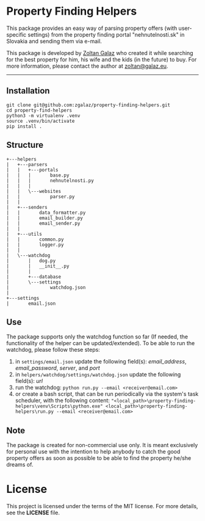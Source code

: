 # Property Finding Helpers
This package provides an easy way of parsing property offers (with user-specific settings) from the property finding 
portal "nehnutelnosti.sk" in Slovakia and sending them via e-mail. 

This package is developed by [Zoltan Galaz](http://zoltan.galaz.eu/) who created it while searching for the best 
property for him, his wife and the kids (in the future) to buy. For more information, please contact the author 
at <zoltan@galaz.eu>.

* * * * * * * * *

## Installation
```
git clone git@github.com:zgalaz/property-finding-helpers.git
cd property-find-helpers
python3 -m virtualenv .venv
source .venv/bin/activate
pip install .
```

## Structure
```
+---helpers
|   +---parsers
|   |   +---portals
|   |   |       base.py
|   |   |       nehnutelnosti.py
|   |   |       
|   |   \---websites
|   |           parser.py
|   |           
|   +---senders
|   |       data_formatter.py
|   |       email_builder.py
|   |       email_sender.py
|   |       
|   +---utils
|   |       common.py
|   |       logger.py
|   |       
|   \---watchdog
|       |   dog.py
|       |   __init__.py
|       |   
|       +---database
|       \---settings
|               watchdog.json
|               
+---settings
|       email.json
```

## Use
The package supports only the watchdog function so far (If needed, the functionality of the helper can be updated/extended). To be able to run the watchdog, please follow these steps:

1. in `settings/email.json` update the following field(s): *email_address*, *email_password*, *server*, and *port*
2. in `helpers/watchdog/settings/watchdog.json` update the following field(s): *url* 
3. run the watchdog: `python run.py --email <receiver@email.com>`
4. or create a bash script, that can be run periodically via the system's task scheduler, with the following content: `"<local_path>\property-finding-helpers\venv\Scripts\python.exe" <local_path>\property-finding-helpers\run.py --email <receiver@email.com>`


## Note
The package is created for non-commercial use only. It is meant exclusively for personal use with the intention to help anybody to catch the good property offers as soon as possible to be able to find the property he/she dreams of.


# License
This project is licensed under the terms of the MIT license. For more details, see the **LICENSE** file.